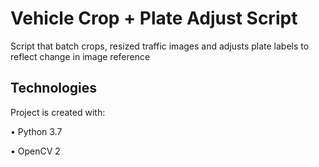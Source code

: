 # Vehicle Crop + Plate Adjust Script
Script that batch crops, resized traffic images and adjusts plate labels to reflect change in image reference

## Technologies
Project is created with:

• Python 3.7

• OpenCV 2
